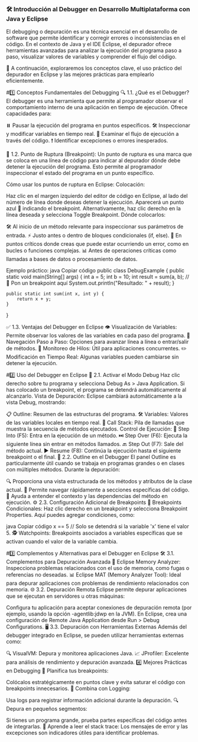 ### 🛠️ Introducción al Debugger en Desarrollo Multiplataforma con Java y Eclipse
El debugging o depuración es una técnica esencial en el desarrollo de software que permite identificar y corregir errores o inconsistencias en el código. En el contexto de Java y el IDE Eclipse, el depurador ofrece herramientas avanzadas para analizar la ejecución del programa paso a paso, visualizar valores de variables y comprender el flujo del código.

📌 A continuación, exploraremos los conceptos clave, el uso práctico del depurador en Eclipse y las mejores prácticas para emplearlo eficientemente.

#1️⃣ Conceptos Fundamentales del Debugging
🔍 1.1. ¿Qué es el Debugger?
El debugger es una herramienta que permite al programador observar el comportamiento interno de una aplicación en tiempo de ejecución. 
Ofrece capacidades para:

⏸️ Pausar la ejecución del programa en puntos específicos.
🛠️ Inspeccionar y modificar variables en tiempo real.
🚶 Examinar el flujo de ejecución a través del código.
❗ Identificar excepciones o errores inesperados.

🔵 1.2. Punto de Ruptura (Breakpoint):
Un punto de ruptura es una marca que se coloca en una línea de código para indicar al depurador dónde debe detener la ejecución del programa. Esto permite al programador inspeccionar el estado del programa en un punto específico.

Cómo usar los puntos de ruptura en Eclipse:
Colocación:

Haz clic en el margen izquierdo del editor de código en Eclipse, al lado del número de línea donde deseas detener la ejecución. 
Aparecerá un punto azul 🔵 indicando el breakpoint.
Alternativamente, haz clic derecho en la línea deseada y selecciona Toggle Breakpoint.
Dónde colocarlos:

🛠️ Al inicio de un método relevante para inspeccionar sus parámetros de entrada.
⚡ Justo antes o dentro de bloques condicionales (if, else).
🚩 En puntos críticos donde creas que puede estar ocurriendo un error, como en bucles o funciones complejas.
📊 Antes de operaciones críticas como llamadas a bases de datos o procesamiento de datos.

Ejemplo práctico:
java
Copiar código
public class DebugExample {
    public static void main(String[] args) {
        int a = 5;
        int b = 10;
        int result = sum(a, b); // 🔵 Pon un breakpoint aquí
        System.out.println("Resultado: " + result);
    }

    public static int sum(int x, int y) {
        return x + y;
    }
}

✅ 1.3. Ventajas del Debugger en Eclipse
👁️ Visualización de Variables: Permite observar los valores de las variables en cada paso del programa.
🔄 Navegación Paso a Paso: Opciones para avanzar línea a línea o entrar/salir de métodos.
🧵 Monitoreo de Hilos: Útil para aplicaciones concurrentes.
✏️ Modificación en Tiempo Real: Algunas variables pueden cambiarse sin detener la ejecución.

#2️⃣ Uso del Debugger en Eclipse
🚀 2.1. Activar el Modo Debug
Haz clic derecho sobre tu programa y selecciona Debug As > Java Application.
Si has colocado un breakpoint, el programa se detendrá automáticamente al alcanzarlo.
Vista de Depuración:
Eclipse cambiará automáticamente a la vista Debug, mostrando:

📋 Outline: Resumen de las estructuras del programa.
🛠️ Variables: Valores de las variables locales en tiempo real.
🔗 Call Stack: Pila de llamadas que muestra la secuencia de métodos ejecutados.
Control de Ejecución:
🔽 Step Into (F5): Entra en la ejecución de un método.
⏭️ Step Over (F6): Ejecuta la siguiente línea sin entrar en métodos llamados.
🔙 Step Out (F7): Sale del método actual.
▶️ Resume (F8): Continúa la ejecución hasta el siguiente breakpoint o el final.
📜 2.2. Outline en el Debugger
El panel Outline es particularmente útil cuando se trabaja en programas grandes o en clases con múltiples métodos. Durante la depuración:

🔍 Proporciona una vista estructurada de los métodos y atributos de la clase actual.
📌 Permite navegar rápidamente a secciones específicas del código.
🧩 Ayuda a entender el contexto y las dependencias del método en ejecución.
⚙️ 2.3. Configuración Adicional de Breakpoints
🔢 Breakpoints Condicionales: Haz clic derecho en un breakpoint y selecciona Breakpoint Properties. Aquí puedes agregar condiciones, como:

java
Copiar código
x == 5 // Solo se detendrá si la variable 'x' tiene el valor 5.
🕵️ Watchpoints: Breakpoints asociados a variables específicas que se activan cuando el valor de la variable cambia.

#3️⃣ Complementos y Alternativas para el Debugger en Eclipse
🛠️ 3.1. Complementos para Depuración Avanzada
🧠 Eclipse Memory Analyzer: Inspecciona problemas relacionados con el uso de memoria, como fugas o referencias no deseadas.
📊 Eclipse MAT (Memory Analyzer Tool): Ideal para depurar aplicaciones con problemas de rendimiento relacionados con memoria.
🌐 3.2. Depuración Remota
Eclipse permite depurar aplicaciones que se ejecutan en servidores u otras máquinas:

Configura tu aplicación para aceptar conexiones de depuración remota (por ejemplo, usando la opción -agentlib:jdwp en la JVM).
En Eclipse, crea una configuración de Remote Java Application desde Run > Debug Configurations.
🖥️ 3.3. Depuración con Herramientas Externas
Además del debugger integrado en Eclipse, se pueden utilizar herramientas externas como:

🔍 VisualVM: Depura y monitorea aplicaciones Java.
📈 JProfiler: Excelente para análisis de rendimiento y depuración avanzada.
4️⃣ Mejores Prácticas en Debugging
🎯 Planifica tus breakpoints:

Colócalos estratégicamente en puntos clave y evita saturar el código con breakpoints innecesarios.
📝 Combina con Logging:

Usa logs para registrar información adicional durante la depuración.
🔍 Depura en pequeños segmentos:

Si tienes un programa grande, prueba partes específicas del código antes de integrarlas.
📖 Aprende a leer el stack trace:
Los mensajes de error y las excepciones son indicadores útiles para identificar problemas.
